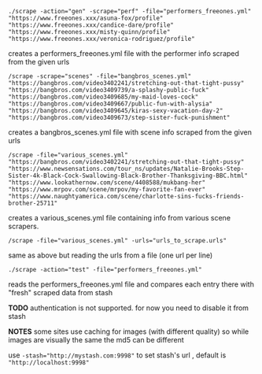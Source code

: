 
`./scrape -action="gen" -scrape="perf" -file="performers_freeones.yml" "https://www.freeones.xxx/asuna-fox/profile" "https://www.freeones.xxx/candice-dare/profile" "https://www.freeones.xxx/misty-quinn/profile" "https://www.freeones.xxx/veronica-rodriguez/profile"`

creates a performers_freeones.yml file with the performer info scraped from the given urls


`/scrape -scrape="scenes" -file="bangbros_scenes.yml" "https://bangbros.com/video3402241/stretching-out-that-tight-pussy" "https://bangbros.com/video3409739/a-splashy-public-fuck" "https://bangbros.com/video3409685/my-maid-loves-cock" "https://bangbros.com/video3409667/public-fun-with-alysia" "https://bangbros.com/video3409645/kiras-sexy-vacation-day-2" "https://bangbros.com/video3409673/step-sister-fuck-punishment"`

creates a bangbros_scenes.yml file with scene info scraped from the given urls

`/scrape -file="various_scenes.yml" "https://bangbros.com/video3402241/stretching-out-that-tight-pussy" "https://www.newsensations.com/tour_ns/updates/Natalie-Brooks-Step-Sister-4k-Black-Cock-Swallowing-Black-Brother-Thanksgiving-BBC.html" "https://www.lookathernow.com/scene/4408588/mukbang-her"  "https://www.mrpov.com/scene/mrpov/my-favorite-fan-ever"  "https://www.naughtyamerica.com/scene/charlotte-sins-fucks-friends-brother-25711"`

creates a various_scenes.yml file containing info from various scene scrapers.

`/scrape -file="various_scenes.yml" -urls="urls_to_scrape.urls"`

same as above but reading the urls from a file (one url per line)

`./scrape -action="test" -file="performers_freeones.yml"`

reads the performers_freeones.yml file and compares each entry there with "fresh" scraped data from stash



**TODO**
 authentication is not supported. for now you need to disable it from stash
 
**NOTES**
 some sites use caching for images (with different quality) so while images are visually the same the md5 can be different 
 
 use `-stash="http://mystash.com:9998"` to set stash's url , default is  `"http://localhost:9998"`
